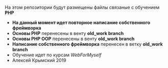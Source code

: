 На этом репозитории будут размещены файлы связаные с обучением <b>PHP</b>
<ul>
	<li><b>На данный момент идет повторное написание собственного фреймворка</b></li>
    <li><b>Основы PHP</b> перенесены в венту <b>old_work branch</b></li>
    <li><b>Основы PHP OOP</b> перенесены в венту <b>old_work branch</b></li>
    <li><b>Написание собственного фреймворка</b> перенесен в ветку <b>old_work branch</b></li>
    <li>Обучение идет по курсам <i>WebForMyself</i></li>
    <li>Алексей Крымский 2019</li>
</ul>
